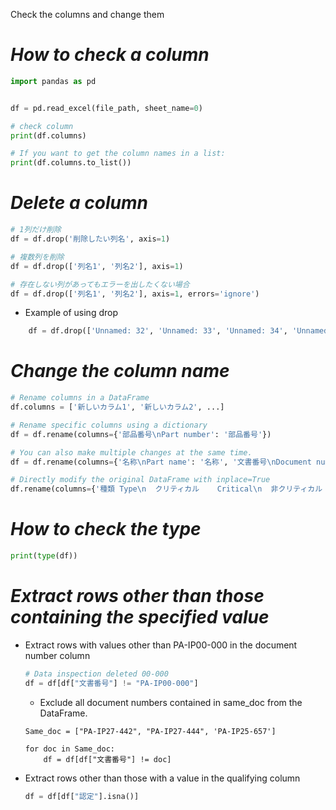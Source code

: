 Check the columns and change them

# *How to check a column*
```python
import pandas as pd


df = pd.read_excel(file_path, sheet_name=0)

# check column
print(df.columns)

# If you want to get the column names in a list:
print(df.columns.to_list())
```

# *Delete a column*
```python
# 1列だけ削除
df = df.drop('削除したい列名', axis=1)

# 複数列を削除
df = df.drop(['列名1', '列名2'], axis=1)

# 存在しない列があってもエラーを出したくない場合
df = df.drop(['列名1', '列名2'], axis=1, errors='ignore')
```
    
- Example of using drop
``` python
    df = df.drop(['Unnamed: 32', 'Unnamed: 33', 'Unnamed: 34', 'Unnamed: 35', 'Unnamed: 36', 'Unnamed: 37', 'Unnamed: 38', 'Unnamed: 39', 'Unnamed: 40', 'Unnamed: 41', 'Unnamed: 42', 'Unnamed: 43', 'Unnamed: 44', 'Unnamed: 45', 'Unnamed: 46', 'Unnamed: 47', 'Unnamed: 48', 'Unnamed: 49', 'Unnamed: 50', 'Unnamed: 51', 'Unnamed: 52', 'Unnamed: 53', 'Unnamed: 54', 'Unnamed: 55', 'Unnamed: 56', 'Unnamed: 57', 'Unnamed: 58', 'Unnamed: 59', 'Unnamed: 60', 'Unnamed: 61', 'Unnamed: 62', 'Unnamed: 63', 'Unnamed: 64', 'Unnamed: 65', 'Unnamed: 66', 'Unnamed: 67', 'Unnamed: 68', 'Unnamed: 69', 'Unnamed: 70', 'Unnamed: 71', 'Unnamed: 72', 'Unnamed: 73', 'Unnamed: 74', 'Unnamed: 75', 'Unnamed: 76', 'Unnamed: 77', 'Unnamed: 78', 'Unnamed: 79', 'Unnamed: 80', 'Unnamed: 81', 'Unnamed: 82', 'Unnamed: 83', 'Unnamed: 84', 'Unnamed: 85', 'Unnamed: 86', 'Unnamed: 87', 'Unnamed: 88', 'Unnamed: 89', 'Unnamed: 90', 'Unnamed: 91', 'Unnamed: 92', 'Unnamed: 93', 'Unnamed: 94', 'Unnamed: 95', 'Unnamed: 96', 'Unnamed: 97', 'Unnamed: 98', 'Unnamed: 99', 'Unnamed: 100', 'Unnamed: 101', 'Unnamed: 102', 'Unnamed: 103', 'Unnamed: 104', 'Unnamed: 105', 'Unnamed: 106', 'Unnamed: 107', 'Unnamed: 108', 'Unnamed: 109', 'Unnamed: 110'], axis=1)
```

# *Change the column name*
```python
# Rename columns in a DataFrame
df.columns = ['新しいカラム1', '新しいカラム2', ...]

# Rename specific columns using a dictionary
df = df.rename(columns={'部品番号\nPart number': '部品番号'})

# You can also make multiple changes at the same time.
df = df.rename(columns={'名称\nPart name': '名称', '文書番号\nDocument number': '文書番号'})

# Directly modify the original DataFrame with inplace=True
df.rename(columns={'種類 Type\n  クリティカル    Critical\n  非クリティカル Non-Critical': '種類'}, inplace=True)
```

# *How to check the type*
```python
print(type(df))
```

# *Extract rows other than those containing the specified value*
- Extract rows with values ​​other than PA-IP00-000 in the document number column
    ```python
    # Data inspection deleted 00-000
    df = df[df["文書番号"] != "PA-IP00-000"]
    ```

    - Exclude all document numbers contained in same_doc from the DataFrame.
    ```
    Same_doc = ["PA-IP27-442", "PA-IP27-444", 'PA-IP25-657']
    
    for doc in Same_doc:
        df = df[df["文書番号"] != doc]
    ```

- Extract rows other than those with a value in the qualifying column
    ```python
    df = df[df["認定"].isna()]
    ```









